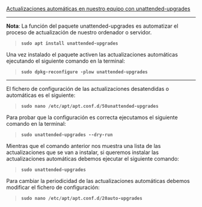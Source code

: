 [Actualizaciones automáticas en nuestro equipo con unattended-upgrades](https://geekland.eu/actualizaciones-automaticas-en-nuestro-equipo-con-unattended-upgrades/)
***
**Nota**: La función del paquete unattended-upgrades es automatizar el proceso de actualización de nuestro ordenador o servidor.

>**`sudo apt install unattended-upgrades`**

Una vez instalado el paquete activen las actualizaciones automáticas ejecutando el siguiente comando en la terminal:

>**`sudo dpkg-reconfigure -plow unattended-upgrades`**

***
El fichero de configuración de las actualizaciones desatendidas o automáticas es el siguiente:
>**`sudo nano /etc/apt/apt.conf.d/50unattended-upgrades`**

Para probar que la configuración es correcta ejecutamos el siguiente comando en la terminal:
>**`sudo unattended-upgrades --dry-run`**

Mientras que el comando anterior nos muestra una lista de las actualizaciones que se van a instalar, si queremos instalar las actualizaciones automáticas debemos ejecutar el siguiente comando:
>**`sudo unattended-upgrades`**

Para cambiar la periodicidad de las actualizaciones automáticas debemos modificar el fichero de configuración:
>**`sudo nano /etc/apt/apt.conf.d/20auto-upgrades`**